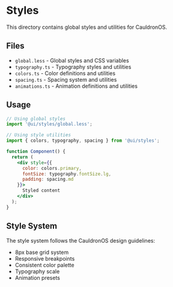 # Styles

This directory contains global styles and utilities for CauldronOS.

## Files

- `global.less` - Global styles and CSS variables
- `typography.ts` - Typography styles and utilities
- `colors.ts` - Color definitions and utilities
- `spacing.ts` - Spacing system and utilities
- `animations.ts` - Animation definitions and utilities

## Usage

```jsx
// Using global styles
import '@ui/styles/global.less';

// Using style utilities
import { colors, typography, spacing } from '@ui/styles';

function Component() {
  return (
    <div style={{ 
      color: colors.primary, 
      fontSize: typography.fontSize.lg,
      padding: spacing.md
    }}>
      Styled content
    </div>
  );
}
```

## Style System

The style system follows the CauldronOS design guidelines:

- 8px base grid system
- Responsive breakpoints
- Consistent color palette
- Typography scale
- Animation presets
